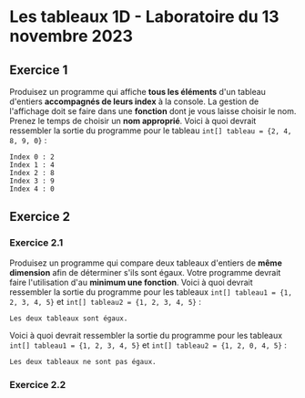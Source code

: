 # Les tableaux 1D - Laboratoire du 13 novembre 2023

## Exercice 1
Produisez un programme qui affiche __tous les éléments__ d'un tableau d'entiers __accompagnés de leurs index__ à la console. La gestion de l'affichage doit se faire dans une __fonction__ dont je vous laisse choisir le nom. Prenez le temps de choisir un __nom approprié__.
Voici à quoi devrait ressembler la sortie du programme pour le tableau `int[] tableau = {2, 4, 8, 9, 0}` : 
```console
Index 0 : 2
Index 1 : 4
Index 2 : 8
Index 3 : 9
Index 4 : 0
```

## Exercice 2
### Exercice 2.1
Produisez un programme qui compare deux tableaux d'entiers de __même dimension__ afin de déterminer s'ils sont égaux. Votre programme devrait faire l'utilisation d'au __minimum une fonction__.
Voici à quoi devrait ressembler la sortie du programme pour les tableaux `int[] tableau1 = {1, 2, 3, 4, 5}` et `int[] tableau2 = {1, 2, 3, 4, 5}` :
```console
Les deux tableaux sont égaux.
```
Voici à quoi devrait ressembler la sortie du programme pour les tableaux `int[] tableau1 = {1, 2, 3, 4, 5}` et `int[] tableau2 = {1, 2, 0, 4, 5}` :
```console
Les deux tableaux ne sont pas égaux.
```
### Exercice 2.2
